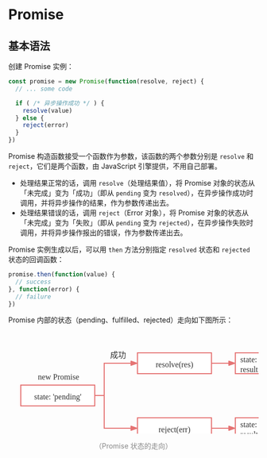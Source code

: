 # Promise

## 基本语法

创建 Promise 实例：

```javascript
const promise = new Promise(function(resolve, reject) {
  // ... some code

  if ( /* 异步操作成功 */ ) {
    resolve(value)
  } else {
    reject(error)
  }
})
```

Promise 构造函数接受一个函数作为参数，该函数的两个参数分别是 `resolve` 和 `reject`，它们是两个函数，由 JavaScript 引擎提供，不用自己部署。

* 处理结果正常的话，调用 `resolve`（处理结果值），将 Promise 对象的状态从「未完成」变为「成功」（即从 `pending` 变为 `resolved`），在异步操作成功时调用，并将异步操作的结果，作为参数传递出去。
* 处理结果错误的话，调用 `reject`（Error 对象），将 Promise 对象的状态从「未完成」变为「失败」（即从 `pending` 变为 `rejected`），在异步操作失败时调用，并将异步操作报出的错误，作为参数传递出去。

Promise 实例生成以后，可以用 `then` 方法分别指定 `resolved` 状态和 `rejected` 状态的回调函数：

```javascript
promise.then(function(value) {
  // success
}, function(error) {
  // failure
})
```

Promise 内部的状态（pending、fulfilled、rejected）走向如下图所示：

<div style="text-align: center;">
  <svg id="SvgjsSvg1006" width="631" height="258" xmlns="http://www.w3.org/2000/svg" version="1.1" xmlns:xlink="http://www.w3.org/1999/xlink" xmlns:svgjs="http://svgjs.com/svgjs"><defs id="SvgjsDefs1007"><marker id="SvgjsMarker1050" markerWidth="14" markerHeight="10" refX="10" refY="5" viewBox="0 0 14 10" orient="auto" markerUnits="userSpaceOnUse" stroke-dasharray="0,0"><path id="SvgjsPath1051" d="M0,0 L14,5 L0,10 L0,0" fill="#e57373" stroke="#e57373" stroke-width="1"></path></marker><marker id="SvgjsMarker1054" markerWidth="14" markerHeight="10" refX="10" refY="5" viewBox="0 0 14 10" orient="auto" markerUnits="userSpaceOnUse" stroke-dasharray="0,0"><path id="SvgjsPath1055" d="M0,0 L14,5 L0,10 L0,0" fill="#e57373" stroke="#e57373" stroke-width="1"></path></marker><marker id="SvgjsMarker1058" markerWidth="14" markerHeight="10" refX="10" refY="5" viewBox="0 0 14 10" orient="auto" markerUnits="userSpaceOnUse" stroke-dasharray="0,0"><path id="SvgjsPath1059" d="M0,0 L14,5 L0,10 L0,0" fill="#e57373" stroke="#e57373" stroke-width="1"></path></marker><marker id="SvgjsMarker1062" markerWidth="14" markerHeight="10" refX="10" refY="5" viewBox="0 0 14 10" orient="auto" markerUnits="userSpaceOnUse" stroke-dasharray="0,0"><path id="SvgjsPath1063" d="M0,0 L14,5 L0,10 L0,0" fill="#e57373" stroke="#e57373" stroke-width="1"></path></marker></defs><g id="SvgjsG1008" transform="translate(25,108)"><path id="SvgjsPath1009" d="M 0 0L 149 0L 149 42L 0 42Z" stroke="rgba(229,115,115,1)" stroke-width="2" fill-opacity="1" fill="#ffffff"></path><g id="SvgjsG1010"><text id="SvgjsText1011" font-family="微软雅黑" text-anchor="middle" font-size="16px" width="129px" fill="#323232" font-weight="400" align="middle" lineHeight="125%" anchor="middle" family="微软雅黑" size="16px" weight="400" font-style="" opacity="1" y="9" transform="rotate(0)"><tspan id="SvgjsTspan1012" dy="20" x="74.5"><tspan id="SvgjsTspan1013" style="text-decoration:;">state: 'pending'</tspan></tspan></text></g></g><g id="SvgjsG1014" transform="translate(41,69)"><path id="SvgjsPath1015" d="M 0 0L 120 0L 120 40L 0 40Z" stroke="none" fill="none"></path><g id="SvgjsG1016"><text id="SvgjsText1017" font-family="微软雅黑" text-anchor="middle" font-size="16px" width="120px" fill="#323232" font-weight="400" align="middle" lineHeight="125%" anchor="middle" family="微软雅黑" size="16px" weight="400" font-style="" opacity="1" y="8" transform="rotate(0)"><tspan id="SvgjsTspan1018" dy="20" x="60"><tspan id="SvgjsTspan1019" style="text-decoration:;">new Promise</tspan></tspan></text></g></g><g id="SvgjsG1020" transform="translate(260,43)"><path id="SvgjsPath1021" d="M 0 0L 149 0L 149 42L 0 42Z" stroke="rgba(229,115,115,1)" stroke-width="2" fill-opacity="1" fill="#ffffff"></path><g id="SvgjsG1022"><text id="SvgjsText1023" font-family="微软雅黑" text-anchor="middle" font-size="16px" width="129px" fill="#323232" font-weight="400" align="middle" lineHeight="125%" anchor="middle" family="微软雅黑" size="16px" weight="400" font-style="" opacity="1" y="9" transform="rotate(0)"><tspan id="SvgjsTspan1024" dy="20" x="74.5"><tspan id="SvgjsTspan1025" style="text-decoration:;">resolve(res)</tspan></tspan></text></g></g><g id="SvgjsG1026" transform="translate(260,174)"><path id="SvgjsPath1027" d="M 0 0L 149 0L 149 42L 0 42Z" stroke="rgba(229,115,115,1)" stroke-width="2" fill-opacity="1" fill="#ffffff"></path><g id="SvgjsG1028"><text id="SvgjsText1029" font-family="微软雅黑" text-anchor="middle" font-size="16px" width="129px" fill="#323232" font-weight="400" align="middle" lineHeight="125%" anchor="middle" family="微软雅黑" size="16px" weight="400" font-style="" opacity="1" y="9" transform="rotate(0)"><tspan id="SvgjsTspan1030" dy="20" x="74.5"><tspan id="SvgjsTspan1031" style="text-decoration:;">reject(err)</tspan></tspan></text></g></g><g id="SvgjsG1032" transform="translate(457,43)"><path id="SvgjsPath1033" d="M 0 0L 149 0L 149 42L 0 42Z" stroke="rgba(229,115,115,1)" stroke-width="2" fill-opacity="1" fill="#ffffff"></path><g id="SvgjsG1034"><text id="SvgjsText1035" font-family="微软雅黑" text-anchor="start" font-size="16px" width="129px" fill="#323232" font-weight="400" align="middle" lineHeight="125%" anchor="start" family="微软雅黑" size="16px" weight="400" font-style="" opacity="1" y="-1" transform="rotate(0)"><tspan id="SvgjsTspan1036" dy="20" x="10"><tspan id="SvgjsTspan1037" style="text-decoration:;">state: 'fulfilled'</tspan></tspan><tspan id="SvgjsTspan1038" dy="20" x="10"><tspan id="SvgjsTspan1039" style="text-decoration:;">result: res</tspan></tspan></text></g></g><g id="SvgjsG1040" transform="translate(457,174)"><path id="SvgjsPath1041" d="M 0 0L 149 0L 149 42L 0 42Z" stroke="rgba(229,115,115,1)" stroke-width="2" fill-opacity="1" fill="#ffffff"></path><g id="SvgjsG1042"><text id="SvgjsText1043" font-family="微软雅黑" text-anchor="start" font-size="16px" width="129px" fill="#323232" font-weight="400" align="middle" lineHeight="125%" anchor="start" family="微软雅黑" size="16px" weight="400" font-style="" opacity="1" y="-1" transform="rotate(0)"><tspan id="SvgjsTspan1044" dy="20" x="10"><tspan id="SvgjsTspan1045" style="text-decoration:;">state: 'rejected'</tspan></tspan><tspan id="SvgjsTspan1046" dy="20" x="10"><tspan id="SvgjsTspan1047" style="text-decoration:;">result: err</tspan></tspan></text></g></g><g id="SvgjsG1048"><path id="SvgjsPath1049" d="M410 64L433 64L433 64L453.4 64" stroke="#e57373" stroke-width="2" fill="none" marker-end="url(#SvgjsMarker1050)"></path></g><g id="SvgjsG1052"><path id="SvgjsPath1053" d="M410 195L433 195L433 195L453.4 195" stroke="#e57373" stroke-width="2" fill="none" marker-end="url(#SvgjsMarker1054)"></path></g><g id="SvgjsG1056"><path id="SvgjsPath1057" d="M175 129L193 129L193 64L256.4 64" stroke="#e57373" stroke-width="2" fill="none" marker-end="url(#SvgjsMarker1058)"></path></g><g id="SvgjsG1060"><path id="SvgjsPath1061" d="M175 129L193 129L193 195L256.4 195" stroke="#e57373" stroke-width="2" fill="none" marker-end="url(#SvgjsMarker1062)"></path></g><g id="SvgjsG1064" transform="translate(161,25)"><path id="SvgjsPath1065" d="M 0 0L 120 0L 120 40L 0 40Z" stroke="none" fill="none"></path><g id="SvgjsG1066"><text id="SvgjsText1067" font-family="微软雅黑" text-anchor="middle" font-size="16px" width="120px" fill="#323232" font-weight="400" align="middle" lineHeight="125%" anchor="middle" family="微软雅黑" size="16px" weight="400" font-style="" opacity="1" y="8" transform="rotate(0)"><tspan id="SvgjsTspan1068" dy="20" x="60"><tspan id="SvgjsTspan1069" style="text-decoration:;">成功</tspan></tspan></text></g></g><g id="SvgjsG1070" transform="translate(161,193)"><path id="SvgjsPath1071" d="M 0 0L 120 0L 120 40L 0 40Z" stroke="none" fill="none"></path><g id="SvgjsG1072"><text id="SvgjsText1073" font-family="微软雅黑" text-anchor="middle" font-size="16px" width="120px" fill="#323232" font-weight="400" align="middle" lineHeight="125%" anchor="middle" family="微软雅黑" size="16px" weight="400" font-style="" opacity="1" y="8" transform="rotate(0)"><tspan id="SvgjsTspan1074" dy="20" x="60"><tspan id="SvgjsTspan1075" style="text-decoration:;">失败</tspan></tspan></text></g></g></svg>
  <p style="text-align: center; color: #888;">（Promise 状态的走向）</p>
</div>